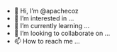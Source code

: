 - 👋 Hi, I’m @apachecoz
- 👀 I’m interested in ...
- 🌱 I’m currently learning ...
- 💞️ I’m looking to collaborate on ...
- 📫 How to reach me ...

<!---
apachecoz/apachecoz is a ✨ special ✨ repository because its `README.md` (this file) appears on your GitHub profile.
You can click the Preview link to take a look at your changes.
--->

